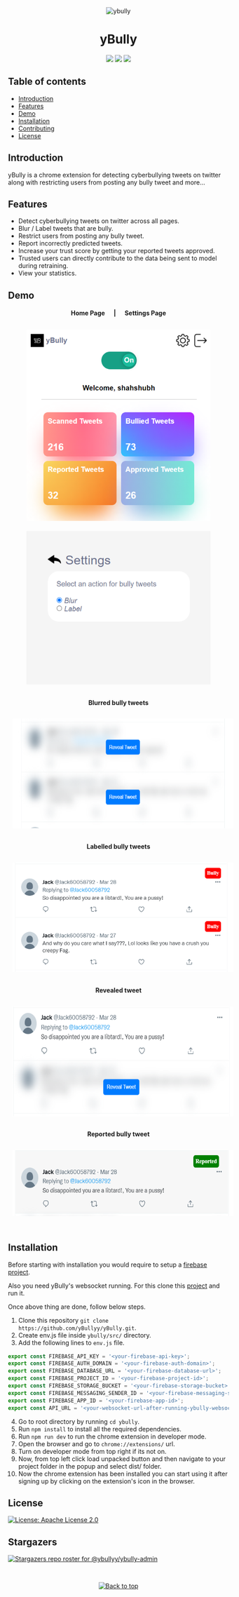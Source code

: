  <div align="center">
<img src="https://avatars.githubusercontent.com/u/90544295?s=200&v=4"  alt="ybully" width="120" >

yBully
==========

[![](https://img.shields.io/badge/Made_with-ReactJS-blue?style=for-the-badge&logo=react)](https://reactjs.org/docs/getting-started.html)
[![](https://img.shields.io/badge/Database-Firebase-yellow?style=for-the-badge&logo=firebase)](https://firebase.google.com/docs)
[![](https://img.shields.io/badge/IDE-Visual_Studio_Code-red?style=for-the-badge&logo=visual-studio-code)](https://code.visualstudio.com/ "Visual Studio Code")


</div>

Table of contents
-----------------

* [Introduction](#introduction)
* [Features](#features)
* [Demo](#demo)
* [Installation](#installation)
* [Contributing](#contributing)
* [License](#license)


Introduction
-------------

yBully is a chrome extension for detecting cyberbullying tweets on twitter along with restricting users from posting any bully tweet and more...


Features
---------

* Detect cyberbullying tweets on twitter across all pages.
* Blur / Label tweets that are bully.
* Restrict users from posting any bully tweet.
* Report incorrectly predicted tweets.
* Increase your trust score by getting your reported tweets approved.
* Trusted users can directly contribute to the data being sent to model during retraining.
* View your statistics.


Demo
-----

<div align="center">
    <h4 align="center">Home Page &nbsp&nbsp&nbsp&nbsp | &nbsp&nbsp&nbsp&nbsp Settings Page</h4>
    <img height=437 width=420 style="margin: 10px;" src="./demo/home.png"/>
    <img height=350 width=420 style="margin: 10px;" src="./demo/settings.png"/>
    <h4 align="center">Blurred bully tweets</h4>
    <img height=250 style="margin: 10px;" src="./demo/blurbullytweets.png"/>
    <h4 align="center">Labelled bully tweets</h4>
    <img height=250 style="margin: 10px;" src="./demo/labelledbullytweets.png"/>
    <h4 align="center">Revealed tweet</h4>
    <img height=250 style="margin: 10px;" src="./demo/revealedbullytweet.png"/>
    <h4 align="center">Reported bully tweet</h4>
    <img height=150 style="margin: 10px;" src="./demo/reportedbullytweet.png"/>
    
</div>

<br />


Installation
-------------

Before starting with installation you would require to setup a [firebase project](https://firebase.google.com/).

Also you need yBully's websocket running. For this clone this [project](https://github.com/yBullyy/yBully-websocket.git) and run it.

Once above thing are done, follow below steps.

1. Clone this repository `git clone https://github.com/yBullyy/yBully.git`.
2. Create env.js file inside `ybully/src/` directory.
3. Add the following lines to `env.js` file.

```js
export const FIREBASE_API_KEY = '<your-firebase-api-key>';
export const FIREBASE_AUTH_DOMAIN = '<your-firebase-auth-domain>';
export const FIREBASE_DATABASE_URL = '<your-firebase-database-url>';
export const FIREBASE_PROJECT_ID = '<your-firebase-project-id>';
export const FIREBASE_STORAGE_BUCKET = '<your-firebase-storage-bucket>';
export const FIREBASE_MESSAGING_SENDER_ID = '<your-firebase-messaging-sender-id>';
export const FIREBASE_APP_ID = '<your-firebase-app-id>';
export const API_URL = '<your-websocket-url-after-running-ybully-websocket-project>'; // for eg: "ws://localhost:8000"

```

4. Go to root directory by running `cd ybully`.
5. Run `npm install` to install all the required dependencies.
6. Run `npm run dev` to run the chrome extension in developer mode.
7. Open the browser and go to `chrome://extensions/` url.
8. Turn on developer mode from top right if its not on.
9. Now, from top left click load unpacked button and then navigate to your project folder in the popup and select dist/ folder.
10. Now the chrome extension has been installed you can start using it after signing up by clicking on the extension's icon in the browser.


License
--------

[![License: Apache License 2.0](https://img.shields.io/badge/License-Apache_2.0-yellow.svg)](https://github.com/yBullyy/yBully/blob/main/LICENSE)


Stargazers
-----------
[![Stargazers repo roster for @ybullyy/ybully-admin](https://reporoster.com/stars/ybullyy/yBully)](https://github.com/yBullyy/yBully/stargazers)




<br/>
<p align="center"><a href="https://github.com/yBullyy/yBully#"><img src="https://raw.githubusercontent.com/shahshubh/CampusCar/master/demo/backToTopButton.png" alt="Back to top" height="29"/></a></p>